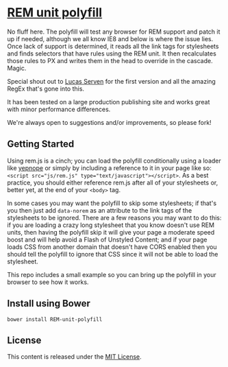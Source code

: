 [REM unit polyfill](http://chuckcarpenter.github.io/REM-unit-polyfill/)
=================

No fluff here. The polyfill will test any browser for REM support and patch it up if needed, although we all know IE8 and below is where the issue lies. Once lack of support is determined, it reads all the link tags for stylesheets and finds selectors that have rules using the REM unit. It then recalculates those rules to PX and writes them in the head to override in the cascade. Magic.

Special shout out to [Lucas Serven](https://github.com/lsvx) for the first version and all the amazing RegEx that's gone into this. 

It has been tested on a large production publishing site and works great with minor performance differences. 

We're always open to suggestions and/or improvements, so please fork!

Getting Started
---------------

Using rem.js is a cinch; you can load the polyfill conditionally using a loader like [yepnope](http://yepnopejs.com/) or simply by including a reference to it in your page like so: `<script src="js/rem.js" type="text/javascript"></script>`. As a best practice, you should either reference rem.js after all of your stylesheets or, better yet, at the end of your `<body>` tag.

In some cases you may want the polyfill to skip some stylesheets; if that's you then just add `data-norem` as an attribute to the link tags of the stylesheets to be ignored. There are a few reasons you may want to do this: if you are loading a crazy long stylesheet that you know doesn't use REM units, then having the polyfill skip it will give your page a moderate speed boost and will help avoid a Flash of Unstyled Content; and if your page loads CSS from another domain that doesn't have CORS enabled then you should tell the polyfill to ignore that CSS since it will not be able to load the stylesheet.

This repo includes a small example so you can bring up the polyfill in your browser to see how it works.

Install using Bower
-------------------
`bower install REM-unit-polyfill`

License
-------

This content is released under the [MIT License](http://chuckcarpenter.mit-license.org).
